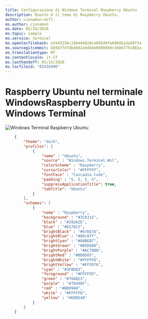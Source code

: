 ```yaml
---
title: Configurazione di Windows Terminal Raspberry Ubuntu
description: Questo è il tema di Raspberry Ubuntu.
author: cinnamon-msft
ms.author: cinnamon
ms.date: 05/19/2020
ms.topic: sample
ms.service: terminal
ms.openlocfilehash: e3443256c196484028ce85bd4fa0d045a3a8973a
ms.sourcegitcommit: bb5b7fd7db4b81e0d44e060989dc16b6775c802a
ms.translationtype: MT
ms.contentlocale: it-IT
ms.lasthandoff: 05/15/2020
ms.locfileid: "83416496"
---
```

# <a name="raspberry-ubuntu-in-windows-terminal"></a><span data-ttu-id="eef90-103">Raspberry Ubuntu nel terminale Windows</span><span class="sxs-lookup"><span data-stu-id="eef90-103">Raspberry Ubuntu in Windows Terminal</span></span>

![Windows Terminal Raspberry Ubuntu](./../images/raspberry-ubuntu.png)

```json
    {
        "theme": "dark",
        "profiles": [
            {
                "name" : "Ubuntu",
                "source" : "Windows.Terminal.Wsl",
                "colorScheme" : "Raspberry",
                "cursorColor" : "#FFFFFF",
                "fontFace" : "Cascadia Code",
                "padding" : "5, 5, 5, 5",
                "suppressApplicationTitle": true,
                "tabTitle": "Ubuntu"
            }
        ],
        "schemes": [
            {
                "name" : "Raspberry",
                "background" : "#3C0315",
                "black" : "#282A2E",
                "blue" : "#0170C5",
                "brightBlack" : "#676E7A",
                "brightBlue" : "#80c8ff",
                "brightCyan" : "#8ABEB7",
                "brightGreen" : "#B5D680",
                "brightPurple" : "#AC79BB",
                "brightRed" : "#BD6D85",
                "brightWhite" : "#FFFFFD",
                "brightYellow" : "#FFFD76",
                "cyan" : "#3F8D83",
                "foreground" : "#FFFFFD",
                "green" : "#76AB23",
                "purple" : "#7D498F",
                "red" : "#BD0940",
                "white" : "#FFFFFD",
                "yellow" : "#E0DE48"
            }
        ]
    }
```
